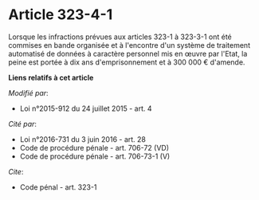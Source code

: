 # Article 323-4-1

Lorsque les infractions prévues aux articles 323-1 à 323-3-1 ont été commises en bande organisée et à l'encontre d'un système
de traitement automatisé de données à caractère personnel mis en œuvre par l'Etat, la peine est portée à dix ans
d'emprisonnement et à  300 000 € d'amende.

**Liens relatifs à cet article**

_Modifié par_:

  - Loi n°2015-912 du 24 juillet 2015 - art. 4

_Cité par_:

  - Loi n°2016-731 du 3 juin 2016 - art. 28
  - Code de procédure pénale - art. 706-72 (VD)
  - Code de procédure pénale - art. 706-73-1 (V)

_Cite_:

  - Code pénal - art. 323-1
